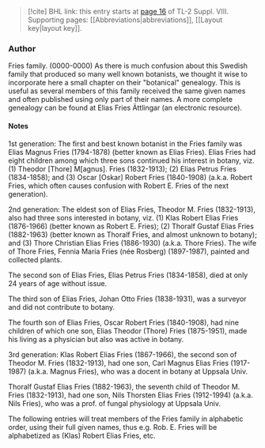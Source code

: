 > [!cite] BHL link: this entry starts at [page 16](https://www.biodiversitylibrary.org/page/33258510) of TL-2 Suppl. VIII.
> Supporting pages: [[Abbreviations|abbreviations]], [[Layout key|layout key]].

### Author

Fries family. (0000-0000) As there is much confusion about this Swedish family that produced so many well known botanists, we thought it wise to incorporate here a small chapter on their "botanical" genealogy. This is useful as several members of this family received the same given names and often published using only part of their names. A more complete genealogy can be found at Elias Fries Ättlingar (an electronic resource).

#### Notes

1st generation: The first and best known botanist in the Fries family was Elias Magnus Fries (1794-1878) (better known as Elias Fries). Elias Fries had eight children among which three sons continued his interest in botany, viz. (1) Theodor \[Thore\] M\[agnus\]. Fries (1832-1913); (2) Elias Petrus Fries (1834-1858); and (3) Oscar \[Oskar\] Robert Fries (1840-1908) (a.k.a. Robert Fries, which often causes confusion with Robert E. Fries of the next generation).

2nd generation: The eldest son of Elias Fries, Theodor M. Fries (1832-1913), also had three sons interested in botany, viz. (1) Klas Robert Elias Fries (1876-1966) (better known as Robert E. Fries); (2) Thoralf Gustaf Elias Fries (1882-1963) (better known as Thoralf Fries, and almost unknown to botany); and (3) Thore Christian Elias Fries (1886-1930) (a.k.a. Thore Fries). The wife of Thore Fries, Fennia Maria Fries (née Rosberg) (1897-1987), painted and collected plants.

The second son of Elias Fries, Elias Petrus Fries (1834-1858), died at only 24 years of age without issue.

The third son of Elias Fries, Johan Otto Fries (1838-1931), was a surveyor and did not contribute to botany.

The fourth son of Elias Fries, Oscar Robert Fries (1840-1908), had nine children of which one son, Elias Theodor (Thore) Fries (1875-1951), made his living as a physician but also was active in botany.

3rd generation: Klas Robert Elias Fries (1867-1966), the second son of Theodor M. Fries (1832-1913), had one son, Carl Magnus Elias Fries (1917-1987) (a.k.a. Magnus Fries), who was a docent in botany at Uppsala Univ.

Thoralf Gustaf Elias Fries (1882-1963), the seventh child of Theodor M. Fries (1832-1913), had one son, Nils Thorsten Elias Fries (1912-1994) (a.k.a. Nils Fries), who was a prof. of fungal physiology at Uppsala Univ.

The following entries will treat members of the Fries family in alphabetic order, using their full given names, thus e.g. Rob. E. Fries will be alphabetized as (Klas) Robert Elias Fries, etc.

